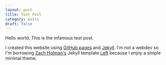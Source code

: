 ```yaml
---
layout: post
title: Test Post
category: posts
draft: false
---
```


Hello world. This is the infamous test post.

I created this website using [GitHub pages][pages] and [Jekyll][jekyll]. 
I'm not a webdev so I'm borrowing [Zach Holman's][zh] Jekyll template [Left][left]
because I enjoy a simple minimal theme. 

[zh]: http://zachholman.com
[pages]: https://pages.github.com
[jekyll]:https://jekyllrb.com
[left]: https://github.com/holman/left#readme